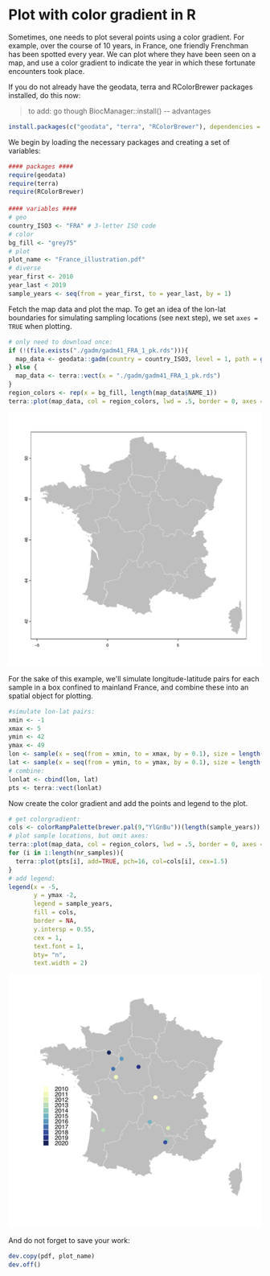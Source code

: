 # Plot with color gradient in R

Sometimes, one needs to plot several points using a color gradient. For example, over the course of 10 years, in France, one friendly Frenchman has been spotted every year. We can plot where they have been seen on a map, and use a color gradient to indicate the year in which these fortunate encounters took place.

If you do not already have the geodata, terra and RColorBrewer packages installed, do this now:

> to add: go though BiocManager::install() -- advantages

```R
install.packages(c("geodata", "terra", "RColorBrewer"), dependencies = TRUE)
```

We begin by loading the necessary packages and creating a set of variables: 

```R
#### packages ####
require(geodata)
require(terra)
require(RColorBrewer)

#### variables ####
# geo
country_ISO3 <- "FRA" # 3-letter ISO code
# color
bg_fill <- "grey75"
# plot
plot_name <- "France_illustration.pdf"
# diverse
year_first <- 2010
year_last < 2019
sample_years <- seq(from = year_first, to = year_last, by = 1)
```

Fetch the map data and plot the map. To get an idea of the lon-lat boundaries for simulating sampling locations (see next step), we set `axes = TRUE` when plotting.

```R
# only need to download once:
if (!(file.exists("./gadm/gadm41_FRA_1_pk.rds"))){
  map_data <- geodata::gadm(country = country_ISO3, level = 1, path = getwd(), version = "latest")
} else {
  map_data <- terra::vect(x = "./gadm/gadm41_FRA_1_pk.rds")
}
region_colors <- rep(x = bg_fill, length(map_data$NAME_1))
terra::plot(map_data, col = region_colors, lwd = .5, border = 0, axes = TRUE)
```
![France_map](../images/France_illustration.png)

For the sake of this example, we'll simulate longitude-latitude pairs for each sample in a box confined to mainland France, and combine these into an spatial object for plotting. 

```R
#simulate lon-lat pairs:
xmin <- -1
xmax <- 5
ymin <- 42
ymax <- 49
lon <- sample(x = seq(from = xmin, to = xmax, by = 0.1), size = length(sample_years), replace = F)
lat <- sample(x = seq(from = ymin, to = ymax, by = 0.1), size = length(sample_years), replace = F)
# combine:
lonlat <- cbind(lon, lat)
pts <- terra::vect(lonlat)
```

Now create the color gradient and add the points and legend to the plot. 

```R
# get colorgradient:
cols <- colorRampPalette(brewer.pal(9,"YlGnBu"))(length(sample_years))
# plot sample locations, but omit axes:
terra::plot(map_data, col = region_colors, lwd = .5, border = 0, axes = FALSE)
for (i in 1:length(nr_samples)){ 
  terra::plot(pts[i], add=TRUE, pch=16, col=cols[i], cex=1.5)
}
# add legend:
legend(x = -5, 
       y = ymax -2,
       legend = sample_years,
       fill = cols,
       border = NA,
       y.intersp = 0.55,
       cex = 1,
       text.font = 1,
       bty= "n",
       text.width = 2)
```

![France_map_with_points](../images/France_illustration.2.png)

And do not forget to save your work:

```R
dev.copy(pdf, plot_name)
dev.off()
```












